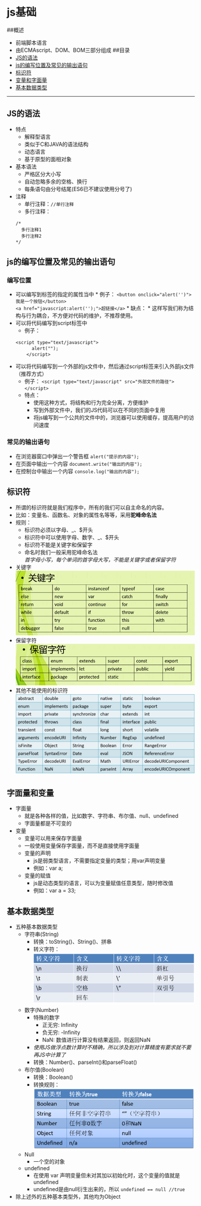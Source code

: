 # js基础
##概述
  * 前端脚本语言
  * 由ECMAscript、DOM、BOM三部分组成
##目录
* [JS的语法](#JS的语法)
* [js的编写位置及常见的输出语句](#js的编写位置及常见的输出语句)
* [标识符](#标识符)
* [变量和字面量](#变量和字面量)
* [基本数据类型](#基本数据类型)
***

## JS的语法
* 特点
  * 解释型语言
  * 类似于C和JAVA的语法结构
  * 动态语言
  * 基于原型的面相对象
* 基本语法
  * 严格区分大小写
  * 自动忽略多余的空格、换行
  * 每条语句由分号结尾(ES6已不建议使用分号了)
* 注释
  * 单行注释：`//单行注释`
  * 多行注释：
  ```
  /*
    多行注释1
    多行注释2
  */
  ```
## js的编写位置及常见的输出语句
### 编写位置
* 可以编写到标签的指定的属性当中
		* 例子：
			`<button onclick="alert('')">我是一个按钮</button>`      
			`<a href="javascript:alert('');">超链接</a>`
		* 缺点：
			* 这样写我们称为结构与行为耦合，不方便对代码的维护，不推荐使用。
* 可以将代码编写到script标签中
  * 例子：
  ```
  <script type="text/javascript">
        alert("");
      </script>
  ```
* 可以将代码编写到一个外部的js文件中，然后通过script标签来引入外部js文件（推荐方式）
  * 例子：
    `<script type="text/javascript" src="外部文件的路径"></script>`
  * 特点：
    * 使用这种方式，将结构和行为完全分离，方便维护
    * 写到外部文件中，我们的JS代码可以在不同的页面中复用
    * 将js编写到一个公共的文件中的，浏览器可以使用缓存，提高用户的访问速度
### 常见的输出语句
* 在浏览器窗口中弹出一个警告框
  `alert("提示的内容");`
* 在页面中输出一个内容
  `document.write("输出的内容");`
* 在控制台中输出一个内容
  `console.log("输出的内容");`
## 标识符
* 所谓的标识符就是我们程序中，所有的我们可以自主命名的内容。
* 比如：变量名、函数名、对象的属性名等等，采用**驼峰命名法**
* 规则：
  * 标识符必须以字母、_、$开头
  * 标识符中可以使用字母、数字、_、$开头
  * 标识符不能是关键字和保留字
  * 命名时我们一般采用驼峰命名法            
*首字母小写，每个单词的首字母大写，不能是关键字或者保留字符*
* 关键字  ![](/images/关键字.png)
* 保留字符  ![](/images/保留字符.png)
* 其他不能使用的标识符  ![](/images/其他不能使用的标识符.png)
## 字面量和变量
* 字面量
  * 就是各种各样的值，比如数字、字符串、布尔值、null、undefined
  * 字面量都是不可变的
* 变量
  * 变量可以用来保存字面量
  * 一般使用变量保存字面量，而不是直接使用字面量
  * 变量的声明
    * js是弱类型语言，不需要指定变量的类型；用var声明变量
    * 例如：var a;
  * 变量的赋值
    * js是动态类型的语言，可以为变量赋值任意类型，随时修改值
    * 例如：var a = 33;
## 基本数据类型
* 五种基本数据类型
  * 字符串(String)
    * 转换：toString()、String()、拼串
    * 转义字符：![](/images/转义字符.png)
  * 数字(Number)
    * 特殊的数字
      * 正无穷: Infinity
      * 负无穷: -Infinity
      * NaN: 数值进行计算没有结果返回，则返回NaN
    * *使用JS做浮点数计算时不精确，所以涉及到对计算精度有要求就不要再JS中计算了*
    * 转换：Number()、parseInt()和parseFloat()
  * 布尔值(Boolean)
    * 转换：Boolean()
    * 转换规则：![](/images/转换规则.png)
  * Null
    * 一个空的对象
  * undefined
    * 在使用 var 声明变量但未对其加以初始化时，这个变量的值就是 undefined
    * undefined是由null衍生出来的，所以
    `undefined == null //true`
* 除上述外的五种基本类型外，其他均为Object
  
